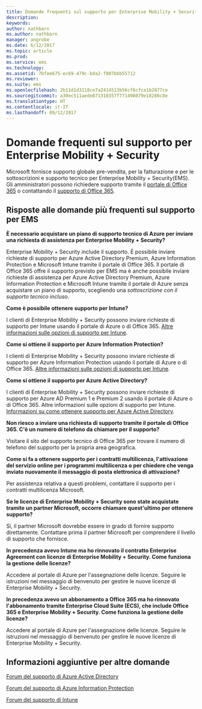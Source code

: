 ```yaml
---
title: Domande frequenti sul supporto per Enterprise Mobility + Security
description: 
keywords: 
author: nathbarn
ms.author: nathbarn
manager: angrobe
ms.date: 6/12/2017
ms.topic: article
ms.prod: 
ms.service: ems
ms.technology: 
ms.assetid: 7bfee675-ec69-479c-bda2-f807bbb55712
ms.reviewer: 
ms.suite: ems
ms.openlocfilehash: 2b11d1d3118ce7a2414513b56cf6cfce1b2877ce
ms.sourcegitcommit: a30ec511aede871310357f771498079e18286c8e
ms.translationtype: HT
ms.contentlocale: it-IT
ms.lasthandoff: 09/12/2017
---
```

# <a name="enterprise-mobility--security-support-faqs"></a>Domande frequenti sul supporto per Enterprise Mobility + Security
Microsoft fornisce supporto globale pre-vendita, per la fatturazione e per le sottoscrizioni e supporto tecnico per Enterprise Mobility + Security(EMS). Gli amministratori possono richiedere supporto tramite il [portale di Office 365](https://portal.office.com/Default.aspx?SkipSspr=true) o contattando il [supporto di Office 365](https://support.office.com/article/Contact-Office-365-for-business-support-32a17ca7-6fa0-4870-8a8d-e25ba4ccfd4b?CorrelationId=c1f4c670-18b3-41ec-81c9-e8d383caa6ad).

## <a name="answers-to-common-ems-support-questions"></a>Risposte alle domande più frequenti sul supporto per EMS

**È necessario acquistare un piano di supporto tecnico di Azure per inviare una richiesta di assistenza per Enterprise Mobility + Security?**

Enterprise Mobility + Security include il supporto. È possibile inviare richieste di supporto per Azure Active Directory Premium, Azure Information Protection e Microsoft Intune tramite il portale di Office 365. Il portale di Office 365 offre il supporto previsto per EMS ma è anche possibile inviare richieste di assistenza per Azure Active Directory Premium, Azure Information Protection e Microsoft Intune tramite il portale di Azure senza acquistare un piano di supporto, scegliendo una *sottoscrizione con il supporto tecnico incluso*.

**Come è possibile ottenere supporto per Intune?**

I clienti di Enterprise Mobility + Security possono inviare richieste di supporto per Intune usando il portale di Azure o di Office 365. [Altre informazioni sulle opzioni di supporto per Intune](https://docs.microsoft.com/intune/get-support).

**Come si ottiene il supporto per Azure Information Protection?**

I clienti di Enterprise Mobility + Security possono inviare richieste di supporto per Azure Information Protection usando il portale di Azure o di Office 365. [Altre informazioni sulle opzioni di supporto per Intune](https://docs.microsoft.com/information-protection/get-started/information-support#to-contact-microsoft-support).

**Come si ottiene il supporto per Azure Active Directory?**

I clienti di Enterprise Mobility + Security possono inviare richieste di supporto per Azure AD Premium 1 e Premium 2 usando il portale di Azure o di Office 365. Altre informazioni sulle opzioni di supporto per Intune. [Informazioni su come ottenere supporto per Azure Active Directory](https://docs.microsoft.com/azure/active-directory/active-directory-troubleshooting-support-howto).

**Non riesco a inviare una richiesta di supporto tramite il portale di Office 365. C'è un numero di telefono da chiamare per il supporto?**

Visitare il sito del supporto tecnico di Office 365 per trovare il numero di telefono del supporto per la propria area geografica.

**Come si fa a ottenere supporto per i contratti multilicenza, l'attivazione del servizio online per i programmi multilicenza o per chiedere che venga inviato nuovamente il messaggio di posta elettronica di attivazione?**

Per assistenza relativa a questi problemi, contattare il supporto per i contratti multilicenza Microsoft.

 **Se le licenze di Enterprise Mobility + Security sono state acquistate tramite un partner Microsoft, occorre chiamare quest'ultimo per ottenere supporto?**

Sì, il partner Microsoft dovrebbe essere in grado di fornire supporto direttamente. Contattare prima il partner Microsoft per comprendere il livello di supporto che fornisce.

**In precedenza avevo Intune ma ho rinnovato il contratto Enterprise Agreement con licenze di Enterprise Mobility + Security. Come funziona la gestione delle licenze?**

Accedere al portale di Azure per l'assegnazione delle licenze. Seguire le istruzioni nel messaggio di benvenuto per gestire le nuove licenze di Enterprise Mobility + Security.

**In precedenza avevo un abbonamento a Office 365 ma ho rinnovato l'abbonamento tramite Enterprise Cloud Suite (ECS), che include Office 365 e Enterprise Mobility + Security. Come funziona la gestione delle licenze?**

Accedere al portale di Azure per l'assegnazione delle licenze. Seguire le istruzioni nel messaggio di benvenuto per gestire le nuove licenze di Enterprise Mobility + Security.

## <a name="additional-help-for-other-questions"></a>Informazioni aggiuntive per altre domande
[Forum del supporto di Azure Active Directory](https://social.msdn.microsoft.com/forums/home?forum=windowsazuread)

[Forum del supporto di Azure Information Protection](http://www.yammer.com/AskIPTeam)

[Forum del supporto di Intune](https://social.technet.microsoft.com/forums/windows/home?category=microsoftintune)
